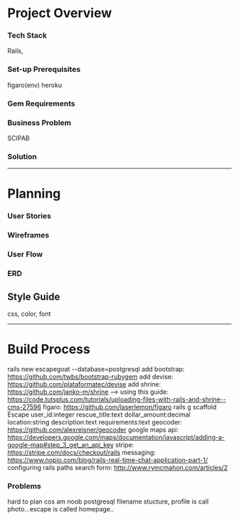 # Project Overview
### Tech Stack
Rails,
### Set-up Prerequisites
figaro(env) heroku
### Gem Requirements
### Business Problem
SCIPAB
### Solution
-----
# Planning
### User Stories
### Wireframes
### User Flow
### ERD
## Style Guide
css, color, font

-----
# Build Process
rails new escapegoat --database=postgresql
add bootstrap: https://github.com/twbs/bootstrap-rubygem
add devise: https://github.com/plataformatec/devise
add shrine: https://github.com/janko-m/shrine --> using this guide: https://code.tutsplus.com/tutorials/uploading-files-with-rails-and-shrine--cms-27596
figaro: https://github.com/laserlemon/figaro
rails g scaffold Escape user_id:integer rescue_title:text dollar_amount:decimal location:string description:text requirements:text
geocoder: https://github.com/alexreisner/geocoder
google maps api: https://developers.google.com/maps/documentation/javascript/adding-a-google-map#step_3_get_an_api_key
stripe: https://stripe.com/docs/checkout/rails
messaging: https://www.nopio.com/blog/rails-real-time-chat-application-part-1/
configuring rails paths
search form: http://www.rymcmahon.com/articles/2
### Problems
hard to plan cos am noob
postgresql
filename stucture, profile is call photo...escape is called homepage..
